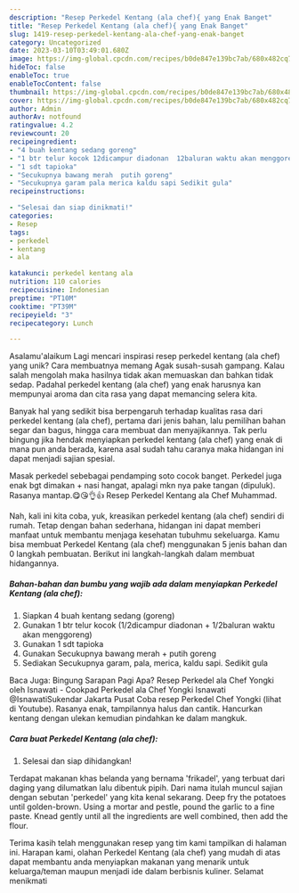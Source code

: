 ```yaml
---
description: "Resep Perkedel Kentang (ala chef){ yang Enak Banget"
title: "Resep Perkedel Kentang (ala chef){ yang Enak Banget"
slug: 1419-resep-perkedel-kentang-ala-chef-yang-enak-banget
category: Uncategorized
date: 2023-03-10T03:49:01.680Z
image: https://img-global.cpcdn.com/recipes/b0de847e139bc7ab/680x482cq70/perkedel-kentang-ala-chef-foto-resep-utama.jpg
hideToc: false
enableToc: true
enableTocContent: false
thumbnail: https://img-global.cpcdn.com/recipes/b0de847e139bc7ab/680x482cq70/perkedel-kentang-ala-chef-foto-resep-utama.jpg
cover: https://img-global.cpcdn.com/recipes/b0de847e139bc7ab/680x482cq70/perkedel-kentang-ala-chef-foto-resep-utama.jpg
author: Admin
authorAv: notfound
ratingvalue: 4.2
reviewcount: 20
recipeingredient:
- "4 buah kentang sedang goreng"
- "1 btr telur kocok 12dicampur diadonan  12baluran waktu akan menggoreng"
- "1 sdt tapioka"
- "Secukupnya bawang merah  putih goreng"
- "Secukupnya garam pala merica kaldu sapi Sedikit gula"
recipeinstructions:

- "Selesai dan siap dinikmati!"
categories:
- Resep
tags:
- perkedel
- kentang
- ala

katakunci: perkedel kentang ala 
nutrition: 110 calories
recipecuisine: Indonesian
preptime: "PT10M"
cooktime: "PT39M"
recipeyield: "3"
recipecategory: Lunch

---
```



Asalamu'alaikum Lagi mencari inspirasi resep perkedel kentang (ala chef) yang unik? Cara membuatnya memang Agak susah-susah gampang. Kalau salah mengolah maka hasilnya tidak akan memuaskan dan bahkan tidak sedap. Padahal perkedel kentang (ala chef) yang enak harusnya kan mempunyai aroma dan cita rasa yang dapat memancing selera kita.


Banyak hal yang sedikit bisa berpengaruh terhadap kualitas rasa dari perkedel kentang (ala chef), pertama dari jenis bahan, lalu pemilihan bahan segar dan bagus, hingga cara membuat dan menyajikannya. Tak perlu bingung jika hendak menyiapkan perkedel kentang (ala chef) yang enak di mana pun anda berada, karena asal sudah tahu caranya maka hidangan ini dapat menjadi sajian spesial.

Masak perkedel sebebagai pendamping soto cocok banget. Perkedel juga enak bgt dimakan + nasi hangat, apalagi mkn nya pake tangan (dipuluk). Rasanya mantap.😋😘👌👍 Resep Perkedel Kentang ala Chef Muhammad.


Nah, kali ini kita coba, yuk, kreasikan perkedel kentang (ala chef) sendiri di rumah. Tetap dengan bahan sederhana, hidangan ini dapat memberi manfaat untuk membantu menjaga kesehatan tubuhmu sekeluarga. Kamu bisa membuat Perkedel Kentang (ala chef) menggunakan 5 jenis bahan dan 0 langkah pembuatan. Berikut ini langkah-langkah dalam membuat hidangannya.

<!--inarticleads1-->

##### Bahan-bahan dan bumbu yang wajib ada dalam menyiapkan Perkedel Kentang (ala chef):

1. Siapkan 4 buah kentang sedang (goreng)
1. Gunakan 1 btr telur kocok (1/2dicampur diadonan + 1/2baluran waktu akan menggoreng)
1. Gunakan 1 sdt tapioka
1. Gunakan Secukupnya bawang merah + putih goreng
1. Sediakan Secukupnya garam, pala, merica, kaldu sapi. Sedikit gula


Baca Juga: Bingung Sarapan Pagi Apa? Resep Perkedel ala Chef Yongki oleh Isnawati - Cookpad Perkedel ala Chef Yongki Isnawati @IsnawatiSukendar Jakarta Pusat Coba resep Perkedel Chef Yongki (lihat di Youtube). Rasanya enak, tampilannya halus dan cantik. Hancurkan kentang dengan ulekan kemudian pindahkan ke dalam mangkuk. 

<!--inarticleads2-->

##### Cara buat Perkedel Kentang (ala chef):


1. Selesai dan siap dihidangkan!

Terdapat makanan khas belanda yang bernama &#39;frikadel&#39;, yang terbuat dari daging yang dilumatkan lalu dibentuk pipih. Dari nama itulah muncul sajian dengan sebutan &#39;perkedel&#39; yang kita kenal sekarang. Deep fry the potatoes until golden-brown. Using a mortar and pestle, pound the garlic to a fine paste. Knead gently until all the ingredients are well combined, then add the flour. 

Terima kasih telah menggunakan resep yang tim kami tampilkan di halaman ini. Harapan kami, olahan Perkedel Kentang (ala chef) yang mudah di atas dapat membantu anda menyiapkan makanan yang menarik untuk keluarga/teman maupun menjadi ide dalam berbisnis kuliner. Selamat menikmati
